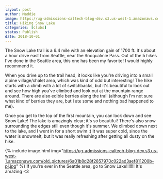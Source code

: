 ```yaml
---
layout: post
author: Maddie
image: https://ug-admissions-caltech-blog-dev.s3.us-west-1.amazonaws.com/old_pictures/6a01b8d28f2857970c022ad3692ccc200c-pi.jpg
title: Hiking Snow Lake
categories: [clubs]
status: Publish
date: 2018-10-01
---
```


The Snow Lake trail is a 6.4 mile with an elevation gain of 1700 ft. It's about a hour drive east from Seattle, near the Snoqualmie Pass. Out of the 5 hikes I've done in the Seattle area, this one has been my favorite! I would highly recommend it.

When you drive up to the trail head, it looks like you're driving into a small alpine village/chalet area, which was kind of odd but interesting! The hike starts with a climb with a lot of switchbacks, but it's beautiful to look out and see how high you've climbed and look out at the mountain range around. There are also edible berries along the trail (although I'm not sure what kind of berries they are, but I ate some and nothing bad happened to me).

Once you get to the top of the first mountain, you can look down and see Snow Lake! The lake is amazingly clear; it's so beautiful! There's also snow surrounding the edges still even though it's summer. We climbed down next to the lake, and I went in for a short swim :) It was super cold, since the water is snowmelt, but it was really refreshing after getting all dusty on the hike.


{% include image.html img="https://ug-admissions-caltech-blog-dev.s3.us-west-1.amazonaws.com/old_pictures/6a01b8d28f2857970c022ad3aef811200b-pi.jpg" %}
If you're ever in the Seattle area, go to Snow Lake!!!!!!! It's amazing &lt;3
